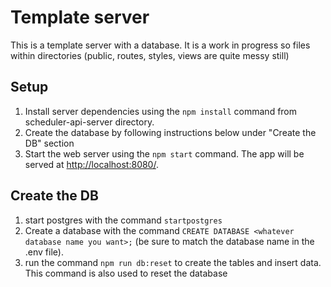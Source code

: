# Template server
 This is a template server with a database. It is a work in progress so files within directories (public, routes, styles, views are quite messy still)

## Setup
1. Install server dependencies using the `npm install` command from scheduler-api-server directory.
2. Create the database by following instructions below under "Create the DB" section 
3. Start the web server using the `npm start` command. The app will be served at <http://localhost:8080/>.

## Create the DB
1. start postgres with the command `startpostgres`
2. Create a database with the command `CREATE DATABASE <whatever database name you want>;` (be sure to match the database name in the .env file).
3. run the command `npm run db:reset` to create the tables and insert data. This command is also used to reset the database

